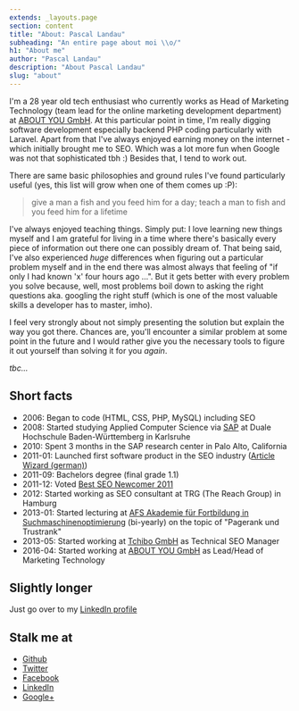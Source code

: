 ```yaml
---
extends: _layouts.page
section: content
title: "About: Pascal Landau"
subheading: "An entire page about moi \\o/"
h1: "About me"
author: "Pascal Landau"
description: "About Pascal Landau"
slug: "about"
---
```


I'm a 28 year old tech enthusiast who currently works as Head of Marketing Technology (team lead for the 
online marketing development department) at [ABOUT YOU GmbH](http://corporate.aboutyou.de/en/).
At this particular point in time, I'm really digging software development especially backend PHP coding particularly with 
Laravel. Apart from that I've always enjoyed earning money on the internet - which initially brought me to SEO. Which 
was a lot more fun when Google was not that sophisticated tbh :) Besides that, I tend to work out.

There are same basic philosophies and ground rules I've found particularly useful (yes, this list will grow 
when one of them comes up :P):

> give a man a fish and you feed him for a day; teach a man to fish and you feed him for a lifetime

I've always enjoyed teaching things. Simply put: I love learning new things myself and I am grateful for living in
a time where there's basically every piece of information out there one can possibly dream of. That being said, I've 
also experienced _huge_ differences when figuring out a particular problem myself and in the end there was almost 
always that feeling of "if only I had known 'x' four hours ago ...". But it gets better with every problem you solve 
because, well, most problems boil down to asking the right questions aka. googling the right stuff (which is one of
the most valuable skills a developer has to master, imho).

I feel very strongly about not simply presenting the solution but explain the way you got there. Chances are, you'll
encounter a similar problem at some point in the future and I would rather give you the necessary tools to figure it
out yourself than solving it for you _again_.

_tbc..._

## Short facts

- 2006: Began to code (HTML, CSS, PHP, MySQL) including SEO
- 2008: Started studying Applied Computer Science via [SAP](http://www.sap.com) at Duale Hochschule Baden-Württemberg in Karlsruhe
- 2010: Spent 3 months in the SAP research center in Palo Alto, California
- 2011-01: Launched first software product in the SEO industry ([Article Wizard (german)](http://www.myseosolution.de/seo-tools/article-wizard/))
- 2011-09: Bachelors degree (final grade 1.1)
- 2011-12: Voted [Best SEO Newcomer 2011](http://www.seo-united.de/blog/seo/seo-wahlen-2011-gewinner.htm#newcomer)
- 2012: Started working as SEO consultant at TRG (The Reach Group) in Hamburg
- 2013-01: Started lecturing at [AFS Akademie für Fortbildung in Suchmaschinenoptimierung](http://www.afs-akademie.org/) (bi-yearly) on the topic of "Pagerank und Trustrank"
- 2013-05: Started working at [Tchibo GmbH](http://www.tchibo.com/) as Technical SEO Manager
- 2016-04: Started working at [ABOUT YOU GmbH](http://corporate.aboutyou.de/en/) as Lead/Head of Marketing Technology

## Slightly longer

Just go over to my [LinkedIn profile](https://www.linkedin.com/in/pascallandau)

## Stalk me at
- [Github](https://github.com/paslandau/)
- [Twitter](https://twitter.com/PascalLandau)
- [Facebook](https://www.facebook.com/pascal.landau)
- [LinkedIn](https://de.linkedin.com/in/pascallandau)
- [Google+](https://plus.google.com/+PascalLandau)